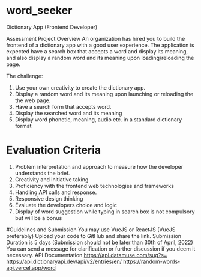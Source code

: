 # word_seeker
Dictionary App (Frontend Developer)

Assessment Project Overview
An organization has hired you to build the frontend of a dictionary app with a good user experience. The application is expected have a search box that accepts a word and display its meaning, and also display a random word and its meaning upon loading/reloading the page.

The challenge:
1. Use your own creativity to create the dictionary app.
2. Display a random word and its meaning upon launching or reloading the the web page.
3. Have a search form that accepts word.
4. Display the searched word and its meaning
5. Display word phonetic, meaning, audio etc. in a standard dictionary format

# Evaluation Criteria
1. Problem interpretation and approach to measure how the developer understands the brief.
2. Creativity and initiative taking 
3. Proficiency with the frontend web technologies and frameworks
4. Handling API calls and response.
5. Responsive design thinking
6. Evaluate the developers choice and logic
7. Display of word suggestion while typing in search box is not compulsory but will be a bonus

#Guidelines and Submission
You may use VueJS or ReactJS (VueJS preferably)
Upload your code to GitHub and share the link.
Submission Duration is 5 days (Submission should not be later than 30th of April, 2022)
You can send a message for clarification or further discussion if you deem it necessary.
API Documentation
https://api.datamuse.com/sug?s=<word>
https://api.dictionaryapi.dev/api/v2/entries/en/<word>
https://random-words-api.vercel.app/word
